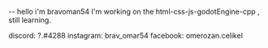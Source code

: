 -- hello i'm bravoman54
I'm working on the html-css-js-godotEngine-cpp , still learning. 

discord: ?.#4288
instagram: brav_omar54
facebook: omerozan.celikel
